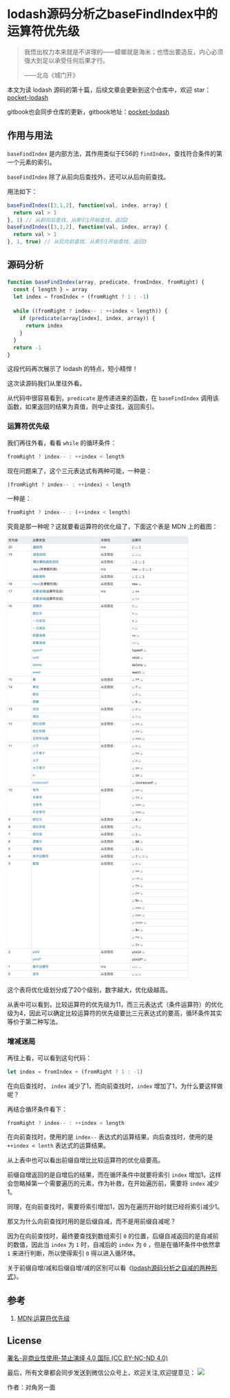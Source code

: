 # lodash源码分析之baseFindIndex中的运算符优先级

> 我悟出权力本来就是不讲理的——蟑螂就是海米；也悟出要造反，内心必须强大到足以承受任何后果才行。
>
> ——北岛《城门开》

本文为读 lodash 源码的第十篇，后续文章会更新到这个仓库中，欢迎 star：[pocket-lodash](https://github.com/yeyuqiudeng/pocket-lodash)

gitbook也会同步仓库的更新，gitbook地址：[pocket-lodash](https://www.gitbook.com/book/yeyuqiudeng/pocket-lodash/details)

## 作用与用法

`baseFindIndex` 是内部方法，其作用类似于ES6的 `findIndex`，查找符合条件的第一个元素的索引。

`baseFindIndex` 除了从前向后查找外，还可以从后向前查找。

用法如下：

```javascript
baseFindIndex([3,1,2], function(val, index, array) {
  return val > 1
}, 1) // 从前向后查找，从索引1开始查找，返回2
baseFindIndex([3,1,2], function(val, index, array) {
  return val > 1
}, 1, true) // 从后向前查找，从索引1开始查找，返回3
```

## 源码分析

```javascript
function baseFindIndex(array, predicate, fromIndex, fromRight) {
  const { length } = array
  let index = fromIndex + (fromRight ? 1 : -1)

  while ((fromRight ? index-- : ++index < length)) {
    if (predicate(array[index], index, array)) {
      return index
    }
  }
  return -1
}
```

这段代码再次展示了 lodash 的特点，短小精悍！

这次读源码我们从里往外看。

从代码中很容易看到，`predicate` 是传递进来的函数，在 `baseFindIndex` 调用该函数，如果返回的结果为真值，则中止查找，返回索引。

### 运算符优先级

我们再往外看，看看 `while` 的循环条件：

```javascript
fromRight ? index-- : ++index < length
```

现在问题来了，这个三元表达式有两种可能，一种是：

```javascript
(fromRight ? index-- : ++index) < length
```

一种是：

```javascript
fromRight ? index-- : (++index < length)
```

究竟是那一种呢？这就要看运算符的优化级了，下面这个表是 MDN 上的截图：

![](../images/baseFindIndex.png)

这个表将优化级划分成了20个级别，数字越大，优化级越高。

从表中可以看到，比较运算符的优先级为11，而三元表达式（条件运算符）的优化级为4，因此可以确定比较运算符的优先级要比三元表达式的要高，循环条件其实等价于第二种写法。

### 增减迷局

再往上看，可以看到这句代码：

```javascript
let index = fromIndex + (fromRight ? 1 : -1)
```

在向后查找时， `index` 减少了1，而向前查找时，`index` 增加了1，为什么要这样做呢？

再结合循环条件看下：

```javascript
fromRight ? index-- : ++index < length
```

在向前查找时，使用的是 `index--` 表达式的运算结果，向后查找时，使用的是 `++index < lenth` 表达式的运算结果。

从上表中也可以看出前缀自增比比较运算符的优化级要高。

前缀自增返回的是自增后的结果，而在循环条件中就要将索引 `index` 增加1，这样会忽略掉第一个需要遍历的元素，作为补救，在开始遍历前，需要将 `index` 减少1。

同理，在向前查找时，需要将索引增加1，因为在遍历开始时就已经将索引减少1。

那又为什么向前查找时用的是后缀自减，而不是用前缀自减呢？

因为在向前查找时，最终要查找到数组索引 `0` 的位置，后缀自减返回的是自减前的数值，因此当 `index` 为 `1` 时，自减后的 `index` 为 `0` ，但是在循环条件中依然拿 `1` 来进行判断，所以使得索引 `0` 得以进入循环体。

关于前缀自增/减和后缀自增/减的区别可以看《[lodash源码分析之自减的两种形式](./assocIndexOf.md)》。

## 参考

1. [MDN:运算符优先级](https://developer.mozilla.org/zh-CN/docs/Web/JavaScript/Reference/Operators/Operator_Precedence)

## License

[署名-非商业性使用-禁止演绎 4.0 国际 (CC BY-NC-ND 4.0)](http://creativecommons.org/licenses/by-nc-nd/4.0/)

最后，所有文章都会同步发送到微信公众号上，欢迎关注,欢迎提意见：  ![](https://raw.githubusercontent.com/yeyuqiudeng/resource/master/images/qrcode_front-end-article.jpg) 

作者：对角另一面